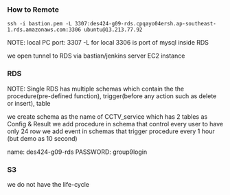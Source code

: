 ### How to Remote
```
ssh -i bastion.pem -L 3307:des424-g09-rds.cpqayo04ersh.ap-southeast-1.rds.amazonaws.com:3306 ubuntu@13.213.77.92
```
NOTE:
local PC port: 3307
-L for local
3306 is port of mysql inside RDS

we open tunnel to RDS via bastian/jenkins server EC2 instance



### RDS
NOTE: Single RDS has multiple schemas which contain the the procedure(pre-defined function), trigger(before any action such as delete or insert), table

we create schema as the name of CCTV_service which has 2 tables as Config & Result
we add procedure in schema that control every user to have only 24 row
we add event in schemas that trigger procedure every 1 hour (but demo as 10 second)

name: des424-g09-rds
PASSWORD: group9login


### S3
we do not have the life-cycle

